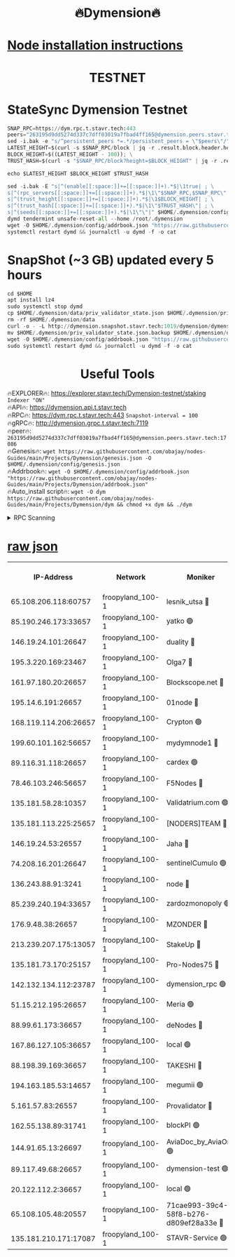 <h1 align="center"> 🔥Dymension🔥</h1>

[Node installation instructions](https://github.com/obajay/nodes-Guides/tree/main/Projects/Dymension)
=

<h1 align="center"> TESTNET</h1>

# StateSync Dymension Testnet
```python
SNAP_RPC=https://dym.rpc.t.stavr.tech:443
peers="263195d9dd5274d337c7dff03019a7fbad4ff165@dymension.peers.stavr.tech:17086"
sed -i.bak -e "s/^persistent_peers *=.*/persistent_peers = \"$peers\"/" $HOME/.dymension/config/config.toml
LATEST_HEIGHT=$(curl -s $SNAP_RPC/block | jq -r .result.block.header.height); \
BLOCK_HEIGHT=$((LATEST_HEIGHT - 100)); \
TRUST_HASH=$(curl -s "$SNAP_RPC/block?height=$BLOCK_HEIGHT" | jq -r .result.block_id.hash)

echo $LATEST_HEIGHT $BLOCK_HEIGHT $TRUST_HASH

sed -i.bak -E "s|^(enable[[:space:]]+=[[:space:]]+).*$|\1true| ; \
s|^(rpc_servers[[:space:]]+=[[:space:]]+).*$|\1\"$SNAP_RPC,$SNAP_RPC\"| ; \
s|^(trust_height[[:space:]]+=[[:space:]]+).*$|\1$BLOCK_HEIGHT| ; \
s|^(trust_hash[[:space:]]+=[[:space:]]+).*$|\1\"$TRUST_HASH\"| ; \
s|^(seeds[[:space:]]+=[[:space:]]+).*$|\1\"\"|" $HOME/.dymension/config/config.toml
dymd tendermint unsafe-reset-all --home /root/.dymension
wget -O $HOME/.dymension/config/addrbook.json "https://raw.githubusercontent.com/obajay/nodes-Guides/main/Projects/Dymension/addrbook.json"
systemctl restart dymd && journalctl -u dymd -f -o cat

```
# SnapShot (~3 GB) updated every 5 hours
```python
cd $HOME
apt install lz4
sudo systemctl stop dymd
cp $HOME/.dymension/data/priv_validator_state.json $HOME/.dymension/priv_validator_state.json.backup
rm -rf $HOME/.dymension/data
curl -o - -L http://dymension.snapshot.stavr.tech:1019/dymension/dymension-snap.tar.lz4 | lz4 -c -d - | tar -x -C $HOME/.dymension --strip-components 2
mv $HOME/.dymension/priv_validator_state.json.backup $HOME/.dymension/data/priv_validator_state.json
wget -O $HOME/.dymension/config/addrbook.json "https://raw.githubusercontent.com/obajay/nodes-Guides/main/Projects/Dymension/addrbook.json"
sudo systemctl restart dymd && journalctl -u dymd -f -o cat
```

 <h1 align="center"> Useful Tools</h1>

🔥EXPLORER🔥:     https://explorer.stavr.tech/Dymension-testnet/staking        `Indexer "ON"` \
🔥API🔥:          https://dymension.api.t.stavr.tech \
🔥RPC🔥:          https://dym.rpc.t.stavr.tech:443                  `Snapshot-interval = 100` \
🔥gRPC🔥:         http://dymension.grpc.t.stavr.tech:7119 \
🔥peer🔥:         `263195d9dd5274d337c7dff03019a7fbad4ff165@dymension.peers.stavr.tech:17086` \
🔥Genesis🔥:     ```wget https://raw.githubusercontent.com/obajay/nodes-Guides/main/Projects/Dymension/genesis.json -O $HOME/.dymension/config/genesis.json``` \
🔥Addrbook🔥:    ```wget -O $HOME/.dymension/config/addrbook.json "https://raw.githubusercontent.com/obajay/nodes-Guides/main/Projects/Dymension/addrbook.json"``` \
🔥Auto_install script🔥: ```wget -O dym https://raw.githubusercontent.com/obajay/nodes-Guides/main/Projects/Dymension/dym && chmod +x dym && ./dym```

<details>
<summary>RPC Scanning</summary>

<h2 align="center"> We scan nodes in real time every 4 hours. And we provide the final result of RPC endpoints.
We cannot influence the operation of these nodes in any way. </h2>


```python
If Voting Power is higher than 0 --> then the Node is a validator of the network and may be subject to attack and be a potential threat to the chain.
```
```python
We marked such validators with a red symbol
```

</details>

[raw json](https://rpc-check.dymt.stavr.tech/dymt/rpc-dymt-result.json)
=


<table><tr><th>IP-Address</th><th>Network</th><th>Moniker</th><th>Latest Block Height</th><th>Earliest Block Height</th><th>Catching Up</th><th>Voting Power</th><th>Scan Time</th></tr><tr><td>65.108.206.118:60757</td><td>froopyland_100-1</td><td>lesnik_utsa 🔴</td><td>1490390</td><td>1</td><td>False</td><td>1</td><td>2023-11-30T12:51:54.596531011UTC</td></tr><tr><td>85.190.246.173:33657</td><td>froopyland_100-1</td><td>yatko 🟢</td><td>1490391</td><td>1</td><td>False</td><td>0</td><td>2023-11-30T12:52:04.417497318UTC</td></tr><tr><td>146.19.24.101:26647</td><td>froopyland_100-1</td><td>duality 🔴</td><td>1490392</td><td>1</td><td>False</td><td>1</td><td>2023-11-30T12:52:09.599017649UTC</td></tr><tr><td>195.3.220.169:23467</td><td>froopyland_100-1</td><td>Olga7 🔴</td><td>1490395</td><td>1</td><td>False</td><td>1</td><td>2023-11-30T12:52:24.506661687UTC</td></tr><tr><td>161.97.180.20:26657</td><td>froopyland_100-1</td><td>Blockscope.net 🔴</td><td>1490396</td><td>1</td><td>False</td><td>1</td><td>2023-11-30T12:52:29.466758176UTC</td></tr><tr><td>195.14.6.191:26657</td><td>froopyland_100-1</td><td>01node 🔴</td><td>1490396</td><td>1</td><td>False</td><td>1</td><td>2023-11-30T12:52:30.093320116UTC</td></tr><tr><td>168.119.114.206:26657</td><td>froopyland_100-1</td><td>Crypton 🟢</td><td>1490396</td><td>1</td><td>False</td><td>0</td><td>2023-11-30T12:52:30.353243516UTC</td></tr><tr><td>199.60.101.162:56657</td><td>froopyland_100-1</td><td>mydymnode1 🔴</td><td>1490390</td><td>106001</td><td>False</td><td>1</td><td>2023-11-30T12:51:55.277923994UTC</td></tr><tr><td>89.116.31.118:26657</td><td>froopyland_100-1</td><td>cardex 🟢</td><td>1490391</td><td>293001</td><td>False</td><td>0</td><td>2023-11-30T12:52:01.936484348UTC</td></tr><tr><td>78.46.103.246:56657</td><td>froopyland_100-1</td><td>F5Nodes 🔴</td><td>1490389</td><td>407001</td><td>False</td><td>1</td><td>2023-11-30T12:51:50.718055855UTC</td></tr><tr><td>135.181.58.28:10357</td><td>froopyland_100-1</td><td>Validatrium.com 🟢</td><td>1490394</td><td>591001</td><td>False</td><td>0</td><td>2023-11-30T12:52:16.507842156UTC</td></tr><tr><td>135.181.113.225:25657</td><td>froopyland_100-1</td><td>[NODERS]TEAM 🔴</td><td>1490394</td><td>737456</td><td>False</td><td>1</td><td>2023-11-30T12:52:16.889682630UTC</td></tr><tr><td>146.19.24.53:26557</td><td>froopyland_100-1</td><td>Jaha 🔴</td><td>1490394</td><td>737456</td><td>False</td><td>1</td><td>2023-11-30T12:52:17.315687208UTC</td></tr><tr><td>74.208.16.201:26647</td><td>froopyland_100-1</td><td>sentinelCumulo 🟢</td><td>1490387</td><td>820001</td><td>False</td><td>0</td><td>2023-11-30T12:51:38.650195875UTC</td></tr><tr><td>136.243.88.91:3241</td><td>froopyland_100-1</td><td>node 🔴</td><td>1490394</td><td>922548</td><td>False</td><td>1</td><td>2023-11-30T12:52:17.619296745UTC</td></tr><tr><td>85.239.240.194:33657</td><td>froopyland_100-1</td><td>zardozmonopoly 🟢</td><td>1490397</td><td>935165</td><td>False</td><td>0</td><td>2023-11-30T12:52:36.869495367UTC</td></tr><tr><td>176.9.48.38:26657</td><td>froopyland_100-1</td><td>MZONDER 🔴</td><td>1490395</td><td>1006001</td><td>False</td><td>1</td><td>2023-11-30T12:52:24.086582465UTC</td></tr><tr><td>213.239.207.175:13057</td><td>froopyland_100-1</td><td>StakeUp 🔴</td><td>1490396</td><td>1150548</td><td>False</td><td>1</td><td>2023-11-30T12:52:33.072204936UTC</td></tr><tr><td>135.181.73.170:25157</td><td>froopyland_100-1</td><td>Pro-Nodes75 🔴</td><td>1490389</td><td>1190389</td><td>False</td><td>1</td><td>2023-11-30T12:51:52.102214732UTC</td></tr><tr><td>142.132.134.112:23787</td><td>froopyland_100-1</td><td>dymension_rpc 🟢</td><td>1490392</td><td>1190392</td><td>False</td><td>0</td><td>2023-11-30T12:52:06.732955909UTC</td></tr><tr><td>51.15.212.195:26657</td><td>froopyland_100-1</td><td>Meria 🟢</td><td>1490386</td><td>1238063</td><td>False</td><td>0</td><td>2023-11-30T12:51:34.892049913UTC</td></tr><tr><td>88.99.61.173:36657</td><td>froopyland_100-1</td><td>deNodes 🔴</td><td>1490394</td><td>1294839</td><td>False</td><td>1</td><td>2023-11-30T12:52:16.079392957UTC</td></tr><tr><td>167.86.127.105:36657</td><td>froopyland_100-1</td><td>local 🟢</td><td>1490395</td><td>1318001</td><td>False</td><td>0</td><td>2023-11-30T12:52:27.015312753UTC</td></tr><tr><td>88.198.39.169:36657</td><td>froopyland_100-1</td><td>TAKESHI 🔴</td><td>1490387</td><td>1330001</td><td>False</td><td>1</td><td>2023-11-30T12:51:38.929494936UTC</td></tr><tr><td>194.163.185.53:14657</td><td>froopyland_100-1</td><td>megumii 🟢</td><td>1490389</td><td>1390788</td><td>False</td><td>0</td><td>2023-11-30T12:51:51.757606425UTC</td></tr><tr><td>5.161.57.83:26557</td><td>froopyland_100-1</td><td>Provalidator 🔴</td><td>1490387</td><td>1414689</td><td>False</td><td>1</td><td>2023-11-30T12:51:35.690787896UTC</td></tr><tr><td>162.55.138.89:31741</td><td>froopyland_100-1</td><td>blockPI 🟢</td><td>1490396</td><td>1435053</td><td>False</td><td>0</td><td>2023-11-30T12:52:29.714880939UTC</td></tr><tr><td>144.91.65.13:26697</td><td>froopyland_100-1</td><td>AviaDoc_by_AviaOne 🟢</td><td>1490386</td><td>1462001</td><td>False</td><td>0</td><td>2023-11-30T12:51:51.361918059UTC</td></tr><tr><td>89.117.49.68:26657</td><td>froopyland_100-1</td><td>dymension-test 🟢</td><td>1490396</td><td>1473622</td><td>False</td><td>0</td><td>2023-11-30T12:52:30.762600276UTC</td></tr><tr><td>20.122.112.2:36657</td><td>froopyland_100-1</td><td>local 🟢</td><td>1490388</td><td>1479282</td><td>False</td><td>0</td><td>2023-11-30T12:51:43.857305894UTC</td></tr><tr><td>65.108.105.48:20557</td><td>froopyland_100-1</td><td>71cae993-39c4-58f8-b276-d809ef28a33e 🔴</td><td>1490392</td><td>1480001</td><td>False</td><td>1</td><td>2023-11-30T12:52:07.085561161UTC</td></tr><tr><td>135.181.210.171:17087</td><td>froopyland_100-1</td><td>STAVR-Service 🟢</td><td>1490388</td><td>1486614</td><td>False</td><td>0</td><td>2023-11-30T12:51:44.243247760UTC</td></tr></table>

